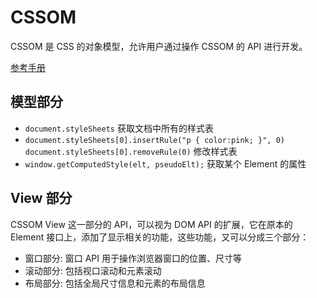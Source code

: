# CSSOM

CSSOM 是 CSS 的对象模型，允许用户通过操作 CSSOM 的 API 进行开发。

[参考手册](https://css-tricks.com/an-introduction-and-guide-to-the-css-object-model-cssom/)

## 模型部分

- `document.styleSheets` 获取文档中所有的样式表
- `document.styleSheets[0].insertRule("p { color:pink; }", 0) document.styleSheets[0].removeRule(0)` 修改样式表
- `window.getComputedStyle(elt, pseudoElt);` 获取某个 Element 的属性

## View 部分

CSSOM View 这一部分的 API，可以视为 DOM API 的扩展，它在原本的 Element 接口上，添加了显示相关的功能，这些功能，又可以分成三个部分：

- 窗口部分: 窗口 API 用于操作浏览器窗口的位置、尺寸等
- 滚动部分: 包括视口滚动和元素滚动
- 布局部分: 包括全局尺寸信息和元素的布局信息
